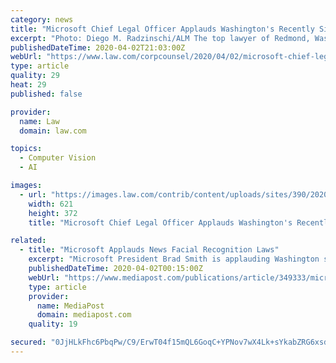```yaml
---
category: news
title: "Microsoft Chief Legal Officer Applauds Washington's Recently Signed Facial Recognition Law"
excerpt: "Photo: Diego M. Radzinschi/ALM The top lawyer of Redmond, Washington-based Microsoft Corp. applauded the Washington state legislature for passing and signing into law a comprehensive bill on facial recognition technology, saying it safeguards private citizens’ rights and encourages the elimination of bias in the technology. Senate Bill 6280 ..."
publishedDateTime: 2020-04-02T21:03:00Z
webUrl: "https://www.law.com/corpcounsel/2020/04/02/microsoft-chief-legal-officer-applauds-washingtons-recently-signed-facial-recognition-law/"
type: article
quality: 29
heat: 29
published: false

provider:
  name: Law
  domain: law.com

topics:
  - Computer Vision
  - AI

images:
  - url: "https://images.law.com/contrib/content/uploads/sites/390/2020/04/DACA-Arguments-2019-Article-202004021648.jpg"
    width: 621
    height: 372
    title: "Microsoft Chief Legal Officer Applauds Washington's Recently Signed Facial Recognition Law"

related:
  - title: "Microsoft Applauds News Facial Recognition Laws"
    excerpt: "Microsoft President Brad Smith is applauding Washington state’s new facial recognition laws, GeekWire reports. “The new law requires public agencies to regularly report on their use of facial recognition technology and test the software for fairness and accuracy,” it writes. “Law enforcement agencies must obtain a warrant before using ..."
    publishedDateTime: 2020-04-02T00:15:00Z
    webUrl: "https://www.mediapost.com/publications/article/349333/microsoft-applauds-news-facial-recognition-laws.html"
    type: article
    provider:
      name: MediaPost
      domain: mediapost.com
    quality: 19

secured: "0JjHLkFhc6PbqPw/C9/ErwT04f15mQL6GoqC+YPNov7wX4Lk+sYkabZRG6xsdZ9y9CY7nkqOsVVdqcx62DQxobnNsPEYRvWL4MzqJMhBScCxSpgNilE0fr1RBWxOMkrW6KRRehbepJslyxoUZ66UfXSGFZ4RyElJ70wTbuJAcHjlJQcmeQJvpYgKohQL7KyKyOz4UjeKNoQt+qc7MW5R1aVxBo62pf1uzE1YltiwHxAh/jaTPfSsxY4GD7F0cqalbCuZuy2q+2IrFL7COeNsWZW6ZW+Ai23k09CfGCNydx1X6RngIDoHjak49nqQomnW;A5JD5BOArD5T0zSBLjeScg=="
---
```



